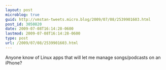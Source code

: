 ```yaml
---
layout: post
microblog: true
guid: http://vmstan-tweets.micro.blog/2009/07/08/2539901603.html
post_id: 3050820
date: 2009-07-08T16:14:28-0600
lastmod: 2009-07-08T16:14:28-0600
type: post
url: /2009/07/08/2539901603.html
---
```

Anyone know of Linux apps that will let me manage songs/podcasts on an iPhone?
